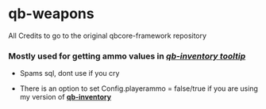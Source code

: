# qb-weapons
All Credits to go to the original qbcore-framework repository

### Mostly used for getting ammo values in ***[qb-inventory tooltip](https://i.imgur.com/6mlaYgJ.png)***

- Spams sql, dont use if you cry

- There is an option to set Config.playerammo = false/true if you are using my version of **[qb-inventory](https://github.com/dojwun/qb-inventory)**



